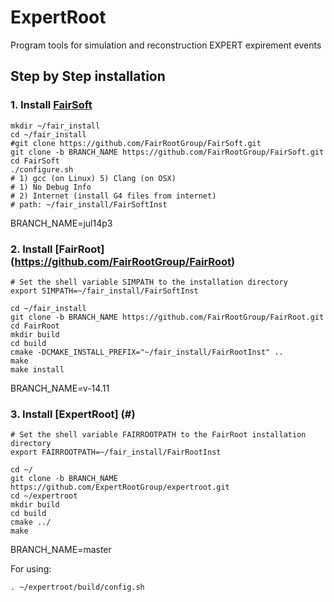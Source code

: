 # ExpertRoot
Program tools for simulation and reconstruction EXPERT expirement events

## Step by Step installation
### 1. Install [FairSoft](https://github.com/FairRootGroup/FairSoft/tree/dev)

```
mkdir ~/fair_install
cd ~/fair_install
#git clone https://github.com/FairRootGroup/FairSoft.git
git clone -b BRANCH_NAME https://github.com/FairRootGroup/FairSoft.git
cd FairSoft
./configure.sh
# 1) gcc (on Linux) 5) Clang (on OSX)
# 1) No Debug Info
# 2) Internet (install G4 files from internet)
# path: ~/fair_install/FairSoftInst
```
BRANCH_NAME=jul14p3

### 2. Install [FairRoot] (https://github.com/FairRootGroup/FairRoot)

```
# Set the shell variable SIMPATH to the installation directory
export SIMPATH=~/fair_install/FairSoftInst

cd ~/fair_install
git clone -b BRANCH_NAME https://github.com/FairRootGroup/FairRoot.git
cd FairRoot
mkdir build
cd build
cmake -DCMAKE_INSTALL_PREFIX="~/fair_install/FairRootInst" ..
make
make install
```
BRANCH_NAME=v-14.11

### 3. Install [ExpertRoot] (#)

```
# Set the shell variable FAIRROOTPATH to the FairRoot installation directory
export FAIRROOTPATH=~/fair_install/FairRootInst

cd ~/
git clone -b BRANCH_NAME https://github.com/ExpertRootGroup/expertroot.git
cd ~/expertroot
mkdir build
cd build
cmake ../
make
```
BRANCH_NAME=master

For using:

```
. ~/expertroot/build/config.sh
```


